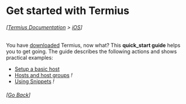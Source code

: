 # Get started with Termius
###### [[Termius Documentation](../../README.md) > [iOS](../README.md)]

You have [downloaded](../install_termius.md) Termius, now what? This **quick_start guide** helps you to get going. The guide describes the following actions and shows practical examples:

* [Setup a basic host](basic_host.md)
* [Hosts and host groups](host_groups.md) *!*
* [Using Snippets](snippets.md) *!*

###### [[Go Back](../README.md)]
